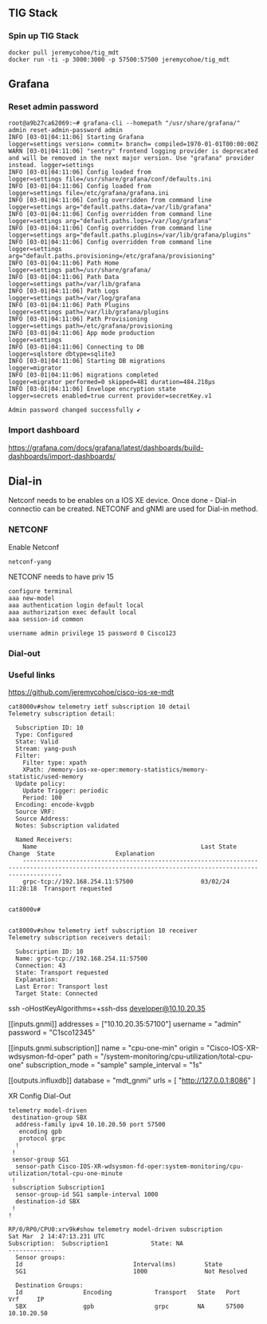 ## TIG Stack

### Spin up TIG Stack
```
docker pull jeremycohoe/tig_mdt
docker run -ti -p 3000:3000 -p 57500:57500 jeremycohoe/tig_mdt
```

## Grafana

### Reset admin password

```
root@a9b27ca62069:~# grafana-cli --homepath "/usr/share/grafana/" admin reset-admin-password admin
INFO [03-01|04:11:06] Starting Grafana                         logger=settings version= commit= branch= compiled=1970-01-01T00:00:00Z
WARN [03-01|04:11:06] "sentry" frontend logging provider is deprecated and will be removed in the next major version. Use "grafana" provider instead. logger=settings
INFO [03-01|04:11:06] Config loaded from                       logger=settings file=/usr/share/grafana/conf/defaults.ini
INFO [03-01|04:11:06] Config loaded from                       logger=settings file=/etc/grafana/grafana.ini
INFO [03-01|04:11:06] Config overridden from command line      logger=settings arg="default.paths.data=/var/lib/grafana"
INFO [03-01|04:11:06] Config overridden from command line      logger=settings arg="default.paths.logs=/var/log/grafana"
INFO [03-01|04:11:06] Config overridden from command line      logger=settings arg="default.paths.plugins=/var/lib/grafana/plugins"
INFO [03-01|04:11:06] Config overridden from command line      logger=settings arg="default.paths.provisioning=/etc/grafana/provisioning"
INFO [03-01|04:11:06] Path Home                                logger=settings path=/usr/share/grafana/
INFO [03-01|04:11:06] Path Data                                logger=settings path=/var/lib/grafana
INFO [03-01|04:11:06] Path Logs                                logger=settings path=/var/log/grafana
INFO [03-01|04:11:06] Path Plugins                             logger=settings path=/var/lib/grafana/plugins
INFO [03-01|04:11:06] Path Provisioning                        logger=settings path=/etc/grafana/provisioning
INFO [03-01|04:11:06] App mode production                      logger=settings
INFO [03-01|04:11:06] Connecting to DB                         logger=sqlstore dbtype=sqlite3
INFO [03-01|04:11:06] Starting DB migrations                   logger=migrator
INFO [03-01|04:11:06] migrations completed                     logger=migrator performed=0 skipped=481 duration=484.218µs
INFO [03-01|04:11:06] Envelope encryption state                logger=secrets enabled=true current provider=secretKey.v1

Admin password changed successfully ✔
```






### Import dashboard
https://grafana.com/docs/grafana/latest/dashboards/build-dashboards/import-dashboards/

## Dial-in

Netconf needs to be enables on a IOS XE device. Once done - Dial-in connectio can be created. NETCONF and gNMI are used for Dial-in method.

### NETCONF

Enable Netconf
```
netconf-yang
```

NETCONF needs to have priv 15
```
configure terminal
aaa new-model
aaa authentication login default local
aaa authorization exec default local 
aaa session-id common

username admin privilege 15 password 0 Cisco123
```

### Dial-out
### Useful links

https://github.com/jeremycohoe/cisco-ios-xe-mdt


```
cat8000v#show telemetry ietf subscription 10 detail 
Telemetry subscription detail:

  Subscription ID: 10
  Type: Configured
  State: Valid
  Stream: yang-push
  Filter:
    Filter type: xpath
    XPath: /memory-ios-xe-oper:memory-statistics/memory-statistic/used-memory
  Update policy:
    Update Trigger: periodic
    Period: 100
  Encoding: encode-kvgpb
  Source VRF: 
  Source Address: 
  Notes: Subscription validated

  Named Receivers:
    Name                                              Last State Change  State                 Explanation                                                   
    -------------------------------------------------------------------------------------------------------------------------------------------------------
    grpc-tcp://192.168.254.11:57500                   03/02/24 11:28:18  Transport requested                                                                 
          

cat8000v#
```


```

cat8000v#show telemetry ietf subscription 10 receiver
Telemetry subscription receivers detail:

  Subscription ID: 10
  Name: grpc-tcp://192.168.254.11:57500
  Connection: 43
  State: Transport requested
  Explanation: 
  Last Error: Transport lost
  Target State: Connected
```



ssh -oHostKeyAlgorithms=+ssh-dss developer@10.10.20.35



[[inputs.gnmi]]
  addresses = ["10.10.20.35:57100"]
  username = "admin"
  password = "C1sco12345"

[[inputs.gnmi.subscription]]
  name = "cpu-one-min"
  origin = "Cisco-IOS-XR-wdsysmon-fd-oper"
  path = "/system-monitoring/cpu-utilization/total-cpu-one"
  subscription_mode = "sample"
  sample_interval = "1s"


[[outputs.influxdb]]
  database = "mdt_gnmi"
  urls = [ "http://127.0.0.1:8086" ]




XR Config Dial-Out
```
telemetry model-driven
 destination-group SBX
  address-family ipv4 10.10.20.50 port 57500
   encoding gpb
   protocol grpc
  !
 !
 sensor-group SG1
  sensor-path Cisco-IOS-XR-wdsysmon-fd-oper:system-monitoring/cpu-utilization/total-cpu-one-minute
 !
 subscription Subscription1
  sensor-group-id SG1 sample-interval 1000
  destination-id SBX
 !
!
```
```
RP/0/RP0/CPU0:xrv9k#show telemetry model-driven subscription 
Sat Mar  2 14:47:13.231 UTC
Subscription:  Subscription1            State: NA
-------------
  Sensor groups:
  Id                               Interval(ms)        State     
  SG1                              1000                Not Resolved

  Destination Groups:
  Id                 Encoding            Transport   State   Port    Vrf     IP            
  SBX                gpb                 grpc        NA      57500           10.10.20.50   
```